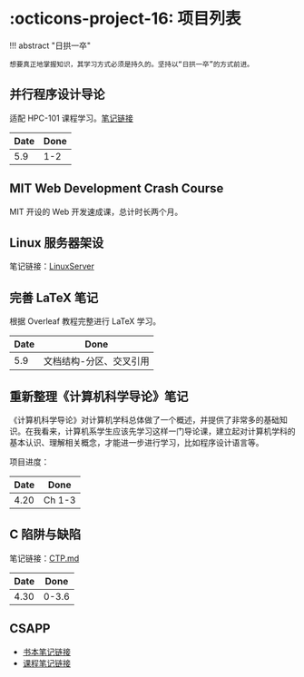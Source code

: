 # :octicons-project-16: 项目列表

<!-- prettier-ignore-start -->
!!! abstract "日拱一卒"
    
    想要真正地掌握知识，其学习方式必须是持久的。坚持以“日拱一卒”的方式前进。
<!-- prettier-ignore-end -->

## 并行程序设计导论

适配 HPC-101 课程学习。[笔记链接](books/AIPP.md)

| Date | Done |
| ---- | ---- |
| 5.9  | 1-2  |

## MIT Web Development Crash Course

MIT 开设的 Web 开发速成课，总计时长两个月。

## Linux 服务器架设

笔记链接：[LinuxServer](books/LinuxServer.md)

## 完善 LaTeX 笔记

根据 Overleaf 教程完整进行 LaTeX 学习。

| Date | Done                    |
| ---- | ----------------------- |
| 5.9  | 文档结构-分区、交叉引用 |

## 重新整理《计算机科学导论》笔记

《计算机科学导论》对计算机学科总体做了一个概述，并提供了非常多的基础知识。在我看来，计算机系学生应该先学习这样一门导论课，建立起对计算机学科的基本认识、理解相关概念，才能进一步进行学习，比如程序设计语言等。

项目进度：

| Date | Done   |
| ---- | ------ |
| 4.20 | Ch 1-3 |

## C 陷阱与缺陷

笔记链接：[CTP.md](books/CTP.md)

| Date | Done  |
| ---- | ----- |
| 4.30 | 0-3.6 |

## CSAPP

-   [书本笔记链接](books/CSAPP/index.md)
-   [课程笔记链接](courses-outside/CMU-15-213/index.md)